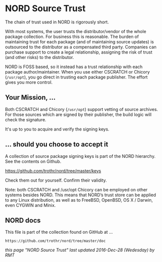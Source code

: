 # NORD Source Trust

The chain of trust used in NORD is rigorously short.

With most systems, the user trusts the distributor/vendor 
of the whole package collection. For business this is reasonable. 
The burden of maintaining trust for each package (and of maintaining 
source updates) is outsourced to the distributor as a compensated 
third party. Companies can purchase support to create a legal relationship, 
assigning the risk of trust (and other risks) to the distributor. 

NORD is FOSS based, so it instead has a trust relationship with each 
package author/maintainer. When you use either CSCRATCH or Chicory 
(`/usr/opt`), you go direct in trusting each package publisher. 
The effort gives you more control. 


## Your Mission, ... 

Both CSCRATCH and Chicory (`/usr/opt`) support vetting of source archives. 
For those sources which are signed by their publisher, the build logic 
will check the signature. 

It's up to you to acquire and verify the signing keys. 


## ... should you choose to accept it

A collection of source package signing keys is part of the NORD hierarchy. 
See the contents on Github. 

https://github.com/trothr/nord/tree/master/keys

Check them out for yourself. Confirm their validity.

Note: both CSCRATCH and /usr/opt Chicory can be employed on other 
systems besides NORD. This means that NORD’s trust store can be applied 
to any Linux distribution, as well as to FreeBSD, OpenBSD, OS X / Darwin, 
even CYGWIN and Minix.


## NORD docs

This file is part of the collection found on GitHub at ...

    https://github.com/trothr/nord/tree/master/doc

*this page "NORD Source Trust" last updated 2016-Dec-28 (Wedesday) by RMT*


